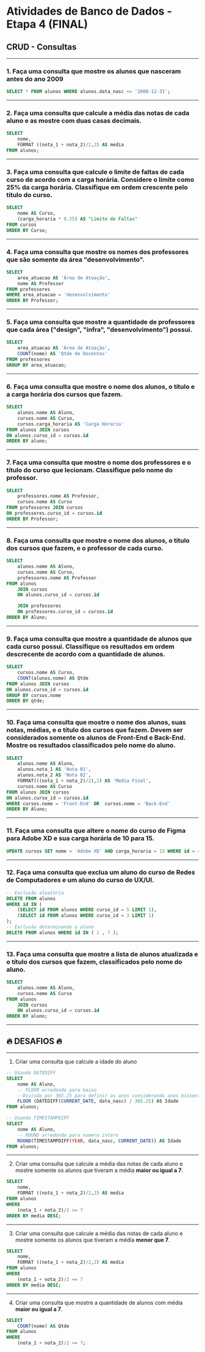 # Atividades de Banco de Dados - Etapa 4 (FINAL)

## CRUD - Consultas
---
### 1. Faça uma consulta que mostre os alunos que nasceram antes do ano 2009
``` sql
SELECT * FROM alunos WHERE alunos.data_nasc <= '2008-12-31';
```
---
### 2. Faça uma consulta que calcule a média das notas de cada aluno e as mostre com duas casas decimais.
``` sql
SELECT 
	nome,
    FORMAT ((nota_1 + nota_2)/2,2) AS media
FROM alunos;
```
---
### 3. Faça uma consulta que calcule o limite de faltas de cada curso de acordo com a carga horária. Considere o limite como 25% da carga horária. Classifique em ordem crescente pelo título do curso.
``` sql
SELECT 
	nome AS Curso,
	(carga_horaria * 0.25) AS "Limite de Faltas"
FROM cursos
ORDER BY Curso;
```
---
### 4. Faça uma consulta que mostre os nomes dos professores que são somente da área "desenvolvimento".
``` sql
SELECT 
	area_atuacao AS 'Área de Atuação',
    nome AS Professor
FROM professores
WHERE area_atuacao = 'desenvolvimento'
ORDER BY Professor;
```
---
### 5. Faça uma consulta que mostre a quantidade de professores que cada área ("design", "infra", "desenvolvimento") possui.
``` sql
SELECT
	area_atuacao AS 'Área de Atuação',
    COUNT(nome) AS 'Qtde de Docentes'
FROM professores
GROUP BY area_atuacao;
```
---
### 6. Faça uma consulta que mostre o nome dos alunos, o título e a carga horária dos cursos que fazem.
``` sql
SELECT
	alunos.nome AS Aluno,
    cursos.nome AS Curso,
    cursos.carga_horaria AS 'Carga Horaria'
FROM alunos JOIN cursos
ON alunos.curso_id = cursos.id 
ORDER BY aluno;
```
---
### 7. Faça uma consulta que mostre o nome dos professores e o título do curso que lecionam. Classifique pelo nome do professor.
``` sql
SELECT
	professores.nome AS Professor,
    cursos.nome AS Curso        
FROM professores JOIN cursos
ON professores.curso_id = cursos.id 
ORDER BY Professor;
```
---
### 8. Faça uma consulta que mostre o nome dos alunos, o título dos cursos que fazem, e o professor de cada curso.
``` sql
SELECT
	alunos.nome AS Aluno, 
    cursos.nome AS Curso,
    professores.nome AS Professor
FROM alunos
	JOIN cursos
    ON alunos.curso_id = cursos.id 

	JOIN professores
    ON professores.curso_id = cursos.id 
ORDER BY Aluno;
```
---
### 9. Faça uma consulta que mostre a quantidade de alunos que cada curso possui. Classifique os resultados em ordem descrecente de acordo com a quantidade de alunos.
``` sql
SELECT
    cursos.nome AS Curso,
	COUNT(alunos.nome) AS Qtde
FROM alunos JOIN cursos
ON alunos.curso_id = cursos.id 
GROUP BY cursos.nome
ORDER BY qtde;
```
---
### 10. Faça uma consulta que mostre o nome dos alunos, suas notas, médias, e o título dos cursos que fazem. Devem ser considerados somente os alunos de Front-End e Back-End. Mostre os resultados classificados pelo nome do aluno.
``` sql
SELECT
	alunos.nome AS Aluno,
    alunos.nota_1 AS 'Nota 01',
    alunos.nota_2 AS 'Nota 02',
    FORMAT(((nota_1 + nota_2)/2),2) AS 'Media Final',
    cursos.nome AS Curso        
FROM alunos JOIN cursos
ON alunos.curso_id = cursos.id 
WHERE cursos.nome = 'Front-End' OR  cursos.nome = 'Back-End'
ORDER BY Aluno;
```
---
### 11. Faça uma consulta que altere o nome do curso de Figma para Adobe XD e sua carga horária de 10 para 15.
``` sql
UPDATE cursos SET nome = 'Adobe XD' AND carga_horaria = 15 WHERE id = 4;
```
---
### 12. Faça uma consulta que exclua um aluno do curso de Redes de Computadores e um aluno do curso de UX/UI.
``` sql
-- Exclusão aleatória
DELETE FROM alunos 
WHERE id IN (
    (SELECT id FROM alunos WHERE curso_id = 5 LIMIT 1),
    (SELECT id FROM alunos WHERE curso_id = 3 LIMIT 1)
);
-- Exclusão determinando o aluno 
DELETE FROM alunos WHERE id IN ( 1 , 7 );
```
---
### 13. Faça uma consulta que mostre a lista de alunos atualizada e o título dos cursos que fazem, classificados pelo nome do aluno.
``` sql
SELECT
	alunos.nome AS Aluno,
    cursos.nome AS Curso
FROM alunos 
	JOIN cursos
	ON alunos.curso_id = cursos.id 
ORDER BY aluno;
```
---

## 🔥 DESAFIOS 🔥
---
1. Criar uma consulta que calcule a idade do aluno
``` sql
-- Usando DATEDIFF
SELECT 
    nome AS Aluno,
    -- FLOOR arredonda para baixo 
    --Divisão por 365.25 para definir os anos considerando anos bissextos 
    FLOOR (DATEDIFF(CURRENT_DATE, data_nasc) / 365.25) AS Idade
FROM alunos;

-- Usando TIMESTAMPDIFF
SELECT 
    nome AS Aluno,
    -- ROUND arredonda para numero intero
    ROUND(TIMESTAMPDIFF(YEAR, data_nasc, CURRENT_DATE)) AS Idade
FROM alunos;
```
---
2. Criar uma consulta que calcule a média das notas de cada aluno e mostre somente os alunos que tiveram a média **maior ou igual a 7**.
``` sql
SELECT
    nome,
    FORMAT ((nota_1 + nota_2)/2,2) AS media
FROM alunos
WHERE
    (nota_1 + nota_2)/2 >= 7
ORDER BY media DESC;
```
---
3. Criar uma consulta que calcule a média das notas de cada aluno e mostre somente os alunos que tiveram a média **menor que 7**.
``` sql
SELECT
    nome,
    FORMAT ((nota_1 + nota_2)/2,2) AS media
FROM alunos
WHERE
    (nota_1 + nota_2)/2 <= 7
ORDER BY media DESC;
```
---
4. Criar uma consulta que mostre a quantidade de alunos com média **maior ou igual a 7**.
``` sql
SELECT
    COUNT(nome) AS Qtde
FROM alunos
WHERE
    (nota_1 + nota_2)/2 >= 7;
```
